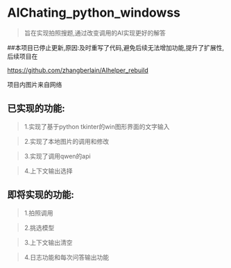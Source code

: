 # AIChating_python_windowss
>旨在实现拍照搜题,通过改变调用的AI实现更好的解答

##本项目已停止更新,原因:及时重写了代码,避免后续无法增加功能,提升了扩展性,后续项目在

https://github.com/zhangberlain/AIhelper_rebuild

项目内图片来自网络

## 已实现的功能:
>1.实现了基于python tkinter的win图形界面的文字输入

>2.实现了本地图片的调用和修改

>3.实现了调用qwen的api

>4.上下文输出选择


## 即将实现的功能:
>1.拍照调用

>2.挑选模型

>3.上下文输出清空

>4.日志功能和每次问答输出功能
